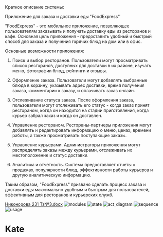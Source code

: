 Краткое описание системы:

Приложение для заказа и доставки еды "FoodExpress"

"FoodExpress" - это мобильное приложение, позволяющее пользователям заказывать и получать доставку еды из ресторанов и кафе. Основная цель приложения - предоставить удобный и быстрый способ для заказа и получения горячих блюд на дом или в офис.

Основные возможности приложения:

1. Поиск и выбор ресторанов. Пользователи могут просматривать список ресторанов, доступных для доставки в их районе, изучать меню, фотографии блюд, рейтинги и отзывы.

2. Оформление заказа. Пользователи могут добавлять выбранные блюда в корзину, указывать адрес доставки, время получения заказа, комментарии к заказу, и оплачивать заказ онлайн.

3. Отслеживание статуса заказа. После оформления заказа, пользователи могут отслеживать его статус - когда заказ принят рестораном, когда он находится на стадии приготовления, когда курьер забрал заказ и когда он доставлен.

4. Управление рестораном. Рестораны-партнеры приложения могут добавлять и редактировать информацию о меню, ценах, времени работы, а также просматривать поступающие заказы.

5. Управление курьерами. Администраторы приложения могут распределять заказы между курьерами, отслеживать их местоположение и статус доставки.

6. Аналитика и отчетность. Система предоставляет отчеты о продажах, популярности блюд, эффективности работы курьеров и другую аналитическую информацию.

Таким образом, "FoodExpress" призвано сделать процесс заказа и доставки еды максимально удобным и быстрым для пользователей, эффективным для ресторанов и курьерских служб.

[Никонорова 231 Тз№3.docx](https://github.com/KateNikonorova/Kate/files/15471846/231.3.docx)
![modules](https://github.com/KateNikonorova/Kate/assets/168436722/a168c0c1-9711-4725-a73a-f68a9d950a78)
![state](https://github.com/KateNikonorova/Kate/assets/168436722/f64c8d9f-775e-4409-ad87-40e02c71325f)
![act_diagram](https://github.com/KateNikonorova/Kate/assets/168436722/b755b8d8-8c97-4486-a2be-c8674e379724)
![sequence ](https://github.com/KateNikonorova/Kate/assets/168436722/044704e2-b648-452b-a39b-45bda137593e)
![usage](https://github.com/KateNikonorova/Kate/assets/168436722/4821cb93-3602-46c8-be75-3264a292cfdb)


# Kate
